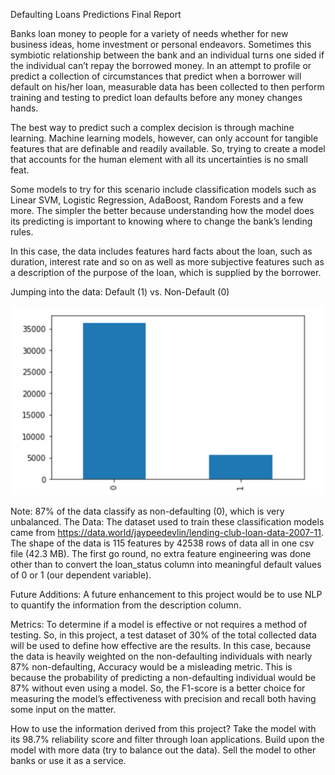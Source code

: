 Defaulting Loans Predictions Final Report





Banks loan money to people for a variety of needs whether for new business ideas, home investment or personal endeavors. Sometimes this symbiotic relationship between the bank and an individual turns one sided if the individual can’t repay the borrowed money. In an attempt to profile or predict a collection of circumstances that predict when a borrower will default on his/her loan, measurable data has been collected to then perform training and testing to predict loan defaults before any money changes hands.

The best way to predict such a complex decision is through machine learning. Machine learning models, however, can only account for tangible features that are definable and readily available. So, trying to create a model that accounts for the human element with all its uncertainties is no small feat. 

Some models to try for this scenario include classification models such as Linear SVM, Logistic Regression, AdaBoost, Random Forests and a few more. The simpler the better because understanding how the model does its predicting is important to knowing where to change the bank’s lending rules. 

In this case, the data includes features hard facts about the loan, such as duration, interest rate and so on as well as more subjective features such as a description of the purpose of the loan, which is supplied by the borrower. 

Jumping into the data:
					Default (1) vs. Non-Default (0)

<img src='./src/default.png'>
		











Note: 87% of the data classify as non-defaulting (0), which is very unbalanced.
The Data:
The dataset used to train these classification models came from https://data.world/jaypeedevlin/lending-club-loan-data-2007-11. The shape of the data is 115 features by 42538 rows of data all in one csv file (42.3 MB). The first go round, no extra feature engineering was done other than to convert the loan_status column into meaningful default values of 0 or 1 (our dependent variable). 

Future Additions:
A future enhancement to this project would be to use NLP to quantify the information from the description column. 

Metrics:
To determine if a model is effective or not requires a method of testing. So, in this project, a test dataset of 30% of the total collected data will be used to define how effective are the results. In this case, because the data is heavily weighted on the non-defaulting individuals with nearly 87% non-defaulting, Accuracy would be a misleading metric. This is because the probability of predicting a non-defaulting individual would be 87% without even using a model. So, the F1-score is a better choice for measuring the model’s effectiveness with precision and recall both having some input on the matter. 

How to use the information derived from this project?
Take the model with its 98.7% reliability score and filter through loan applications.
Build upon the model with more data (try to balance out the data).
Sell the model to other banks or use it as a service. 













